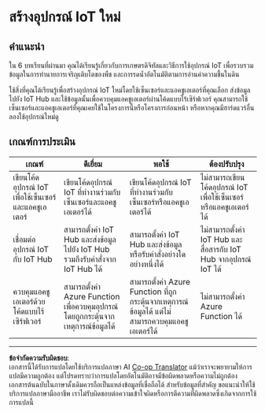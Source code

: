 <!--
CO_OP_TRANSLATOR_METADATA:
{
  "original_hash": "34010c663d96d5f419eda6ac2366a78d",
  "translation_date": "2025-08-27T21:57:19+00:00",
  "source_file": "2-farm/lessons/6-keep-your-plant-secure/assignment.md",
  "language_code": "th"
}
-->
# สร้างอุปกรณ์ IoT ใหม่

## คำแนะนำ

ใน 6 บทเรียนที่ผ่านมา คุณได้เรียนรู้เกี่ยวกับการเกษตรดิจิทัลและวิธีการใช้อุปกรณ์ IoT เพื่อรวบรวมข้อมูลในการทำนายการเจริญเติบโตของพืช และการรดน้ำอัตโนมัติตามการอ่านค่าความชื้นในดิน

ใช้สิ่งที่คุณได้เรียนรู้เพื่อสร้างอุปกรณ์ IoT ใหม่โดยใช้เซ็นเซอร์และแอคชูเอเตอร์ที่คุณเลือก ส่งข้อมูลไปยัง IoT Hub และใช้ข้อมูลนั้นเพื่อควบคุมแอคชูเอเตอร์ผ่านโค้ดแบบไร้เซิร์ฟเวอร์ คุณสามารถใช้เซ็นเซอร์และแอคชูเอเตอร์ที่คุณเคยใช้ในโครงการนี้หรือโครงการก่อนหน้า หรือหากคุณมีฮาร์ดแวร์อื่น ลองใช้อุปกรณ์ใหม่ดู

## เกณฑ์การประเมิน

| เกณฑ์ | ดีเยี่ยม | พอใช้ | ต้องปรับปรุง |
| ------ | -------- | ------ | ------------ |
| เขียนโค้ดอุปกรณ์ IoT เพื่อใช้เซ็นเซอร์และแอคชูเอเตอร์ | เขียนโค้ดอุปกรณ์ IoT ที่ทำงานร่วมกับเซ็นเซอร์และแอคชูเอเตอร์ได้ | เขียนโค้ดอุปกรณ์ IoT ที่ทำงานร่วมกับเซ็นเซอร์หรือแอคชูเอเตอร์ได้ | ไม่สามารถเขียนโค้ดอุปกรณ์ IoT เพื่อใช้เซ็นเซอร์หรือแอคชูเอเตอร์ได้ |
| เชื่อมต่ออุปกรณ์ IoT กับ IoT Hub | สามารถตั้งค่า IoT Hub และส่งข้อมูลไปยัง IoT Hub รวมถึงรับคำสั่งจาก IoT Hub ได้ | สามารถตั้งค่า IoT Hub และส่งข้อมูลหรือรับคำสั่งอย่างใดอย่างหนึ่งได้ | ไม่สามารถตั้งค่า IoT Hub และสื่อสารกับ IoT Hub จากอุปกรณ์ IoT ได้ |
| ควบคุมแอคชูเอเตอร์ด้วยโค้ดแบบไร้เซิร์ฟเวอร์ | สามารถตั้งค่า Azure Function เพื่อควบคุมอุปกรณ์โดยถูกกระตุ้นจากเหตุการณ์ข้อมูลได้ | สามารถตั้งค่า Azure Function ที่ถูกกระตุ้นจากเหตุการณ์ข้อมูลได้ แต่ไม่สามารถควบคุมแอคชูเอเตอร์ได้ | ไม่สามารถตั้งค่า Azure Function ได้ |

---

**ข้อจำกัดความรับผิดชอบ**:  
เอกสารนี้ได้รับการแปลโดยใช้บริการแปลภาษา AI [Co-op Translator](https://github.com/Azure/co-op-translator) แม้ว่าเราจะพยายามให้การแปลมีความถูกต้อง แต่โปรดทราบว่าการแปลโดยอัตโนมัติอาจมีข้อผิดพลาดหรือความไม่ถูกต้อง เอกสารต้นฉบับในภาษาดั้งเดิมควรถือเป็นแหล่งข้อมูลที่เชื่อถือได้ สำหรับข้อมูลที่สำคัญ ขอแนะนำให้ใช้บริการแปลภาษามืออาชีพ เราไม่รับผิดชอบต่อความเข้าใจผิดหรือการตีความที่ผิดพลาดซึ่งเกิดจากการใช้การแปลนี้